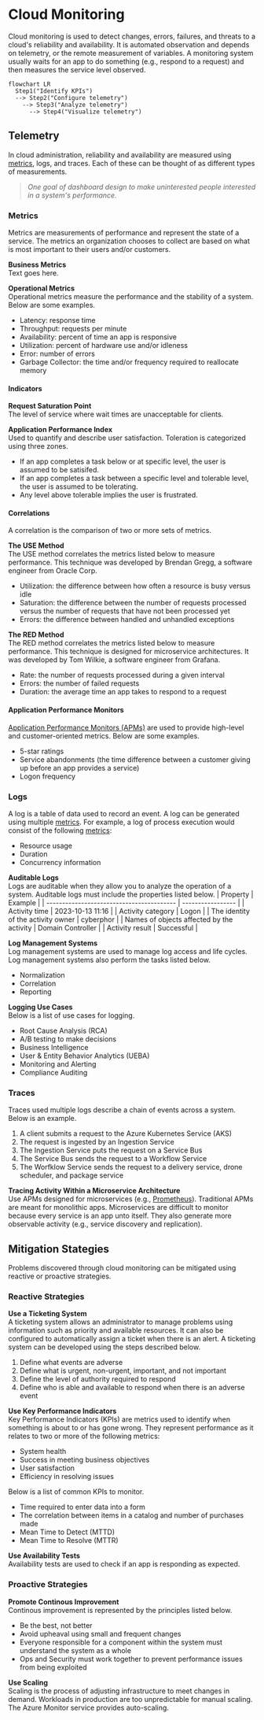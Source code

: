 # Cloud Monitoring
Cloud monitoring is used to detect changes, errors, failures, and threats to a cloud's reliability and availability. It is automated observation and depends on telemetry, or the remote measurement of variables. A monitoring system usually waits for an app to do something (e.g., respond to a request) and then measures the service level observed. 

```mermaid
flowchart LR
  Step1("Identify KPIs") 
  --> Step2("Configure telemetry")
    --> Step3("Analyze telemetry")
      --> Step4("Visualize telemetry")
```

## Telemetry
In cloud administration, reliability and availability are measured using [metrics](/cloud/monitoring/README.md#metrics), logs, and traces. Each of these can be thought of as different types of measurements. 

> *One goal of dashboard design to make uninterested people interested in a system's performance.*

### Metrics
Metrics are measurements of performance and represent the state of a service. The metrics an organization chooses to collect are based on what is most important to their users and/or customers.

**Business Metrics**   
Text goes here. 

**Operational Metrics**  
Operational metrics measure the performance and the stability of a system. Below are some examples.
* Latency: response time
* Throughput: requests per minute
* Availability: percent of time an app is responsive
* Utilization: percent of hardware use and/or idleness
* Error: number of errors
* Garbage Collector: the time and/or frequency required to reallocate memory

#### Indicators  
**Request Saturation Point**  
The level of service where wait times are unacceptable for clients. 

**Application Performance Index**  
Used to quantify and describe user satisfaction. Toleration is categorized using three zones. 
* If an app completes a task below or at specific level, the user is assumed to be satisifed. 
* If an app completes a task between a specific level and tolerable level, the user is assumed to be tolerating. 
* Any level above tolerable implies the user is frustrated. 

#### Correlations
A correlation is the comparison of two or more sets of metrics. 

**The USE Method**  
The USE method correlates the metrics listed below to measure performance. This technique was developed by Brendan Gregg, a software engineer from Oracle Corp. 
* Utilization: the difference between how often a resource is busy versus idle
* Saturation: the difference between the number of requests processed versus the number of requests that have not been processed yet
* Errors: the difference between handled and unhandled exceptions

**The RED Method**  
The RED method correlates the metrics listed below to measure performance. This technique is designed for microservice architectures. It was developed by Tom Wilkie, a software engineer from Grafana.  
* Rate: the number of requests processed during a given interval
* Errors: the number of failed requests
* Duration: the average time an app takes to respond to a request

#### Application Performance Monitors
[Application Performance Monitors (APMs)](/cloud/monitoring/apm.md) are used to provide high-level and customer-oriented metrics. Below are some examples. 
* 5-star ratings
* Service abandonments (the time difference between a customer giving up before an app provides a service)
* Logon frequency 

### Logs
A log is a table of data used to record an event. A log can be generated using multiple [metrics](/cloud/monitoring/README.md#metrics). For example, a log of process execution would consist of the following [metrics](/cloud/monitoring/README.md#metrics):
* Resource usage
* Duration
* Concurrency information

**Auditable Logs**  
Logs are auditable when they allow you to analyze the operation of a system. Auditable logs must include the properties listed below. 
| Property                                  | Example           | 
| ----------------------------------------- | ----------------- |
| Activity time                             | 2023-10-13 11:16  |
| Activity category                         | Logon             |
| The identity of the activity owner        | cyberphor         |
| Names of objects affected by the activity | Domain Controller |
| Activity result                           | Successful        |

**Log Management Systems**  
Log management systems are used to manage log access and life cycles. Log management systems also perform the tasks listed below. 
* Normalization
* Correlation
* Reporting

**Logging Use Cases**  
Below is a list of use cases for logging. 
* Root Cause Analysis (RCA)
* A/B testing to make decisions
* Business Intelligence 
* User & Entity Behavior Analytics (UEBA)
* Monitoring and Alerting
* Compliance Auditing

### Traces
Traces used multiple logs describe a chain of events across a system. Below is an example.
1. A client submits a request to the Azure Kubernetes Service (AKS)
2. The request is ingested by an Ingestion Service
3. The Ingestion Service puts the request on a Service Bus
4. The Service Bus sends the request to a Workflow Service
5. The Worfklow Service sends the request to a delivery service, drone scheduler, and package service

**Tracing Activity Within a Microservice Architecture**  
Use APMs designed for microservices (e.g., [Prometheus](/theory/cloud/monitoring/apm.md#prometheus)). Traditional APMs are meant for monolithic apps. Microservices are difficult to monitor because every service is an app unto itself. They also generate more observable activity (e.g., service discovery and replication). 

## Mitigation Stategies
Problems discovered through cloud monitoring can be mitigated using reactive or proactive strategies. 

### Reactive Strategies
**Use a Ticketing System**  
A ticketing system allows an administrator to manage problems using information such as priority and available resources. It can also be configured to automatically assign a ticket when there is an alert. 
A ticketing system can be developed using the steps described below. 
1. Define what events are adverse
2. Define what is urgent, non-urgent, important, and not important
3. Define the level of authority required to respond
4. Define who is able and available to respond when there is an adverse event

**Use Key Performance Indicators**  
Key Performance Indicators (KPIs) are metrics used to identify when something is about to or has gone wrong. They represent performance as it relates to two or more of the following metrics:
* System health
* Success in meeting business objectives
* User satisfaction
* Efficiency in resolving issues

Below is a list of common KPIs to monitor. 
* Time required to enter data into a form
* The correlation between items in a catalog and number of purchases made
* Mean Time to Detect (MTTD)
* Mean Time to Resolve (MTTR)

**Use Availability Tests**   
Availability tests are used to check if an app is responding as expected. 

### Proactive Strategies
**Promote Continous Improvement**  
Continous improvement is represented by the principles listed below. 
* Be the best, not better
* Avoid upheaval using small and frequent changes
* Everyone responsible for a component within the system must understand the system as a whole 
* Ops and Security must work together to prevent performance issues from being exploited

**Use Scaling**  
Scaling is the process of adjusting infrastructure to meet changes in demand. Workloads in production are too unpredictable for manual scaling. The Azure Monitor service provides auto-scaling.

